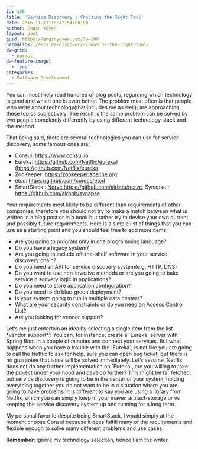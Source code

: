 ```yaml
---
id: 188
title: 'Service Discovery : Choosing the Right Tool'
date: 2016-11-17T15:47:54+00:00
author: Engin Yöyen
layout: post
guid: https://enginyoyen.com/?p=188
permalink: /service-discovery-choosing-the-right-tool/
dw-grid:
  - normal
dw-feature-image:
  - 'yes'
categories:
  - Software Development
---
```

You can most likely read hundred of blog posts, regarding which technology is good and which one is even better. The problem most often is that people who write about technology(that includes me as well), are approaching these topics subjectively. The result is the same problem can be solved by two people completely differently by using different technology stack and the method.

<!--more-->

That being said, there are several technologies you can use for service discovery, some famous ones are:

  * Consul: <a title="https://www.consul.io" href="https://www.consul.io" target="_blank">https://www.consul.io</a>
  * Eureka: <a title="https://github.com/Netflix/eureka" href="https://github.com/Netflix/eureka" target="_blank">https://github.com/Netflix/eureka](https://github.com/Netflix/eureka</a>
  * ZooKeeper: <a title="https://zookeeper.apache.org" href="https://zookeeper.apache.org" target="_blank">https://zookeeper.apache.org</a>
  * etcd: <a title="https://github.com/coreos/etcd" href="https://github.com/coreos/etcd" target="_blank">https://github.com/coreos/etcd</a>
  * SmartStack : <a title="https://github.com/airbnb/nerve" href="https://github.com/airbnb/nerve" target="_blank">Nerve https://github.com/airbnb/nerve</a>, Synapse : <a title="https://github.com/airbnb/synapse" href="https://github.com/airbnb/synapse" target="_blank">https://github.com/airbnb/synapse</a>

Your requirements most likely to be different than requirements of other companies, therefore you should not try to make a match between what is written in a blog post or in a book but rather try to devise your own current and possibly future requirements. Here is a simple list of things that you can use as a starting point and you should feel free to add more items:

  * Are you going to program only in one programming language?
  * Do you have a legacy system?
  * Are you going to include off-the-shelf software in your service discovery chain?
  * Do you need an API for service discovery system(e.g. HTTP, DNS)
  * Do you want to use non-invasive methods or are you going to bake service discovery logic in applications?
  * Do you need to store application configuration?
  * Do you need to do blue-green deployment?
  * Is your system going to run in multiple data centers?
  * What are your security constraints or do you need an Access Control List?
  * Are you looking for vendor support?

Let&#8217;s me just entertain an idea by selecting a single item from the list \*vendor support\*? You can, for instance, create a \`Eureka\` server with Spring Boot in a couple of minutes and connect your services. But what happens when you have a trouble with the \`Eureka\`, is not like you are going to call the Netflix to ask for help, sure you can open bug ticket, but there is no guarantee that issue will be solved immediately. Let&#8217;s assume, Netflix does not do any further implementation on \`Eureka\`, are you willing to take the project under your hood and develop further? This might be far fetched, but service discovery is going to be in the center of your system, holding everything together you do not want to be in a situation where you are going to have problems. It is different to say you are using a library from Netflix, which you can simply keep in your maven artifact-storage or vs keeping the service discovery system up and running for a long term.

My personal favorite despite being SmartStack, I would simply at the moment choose Consul because it does fulfill many of the requirements and flexible enough to solve many different problems and use cases.

**Remember**: Ignore my technology selection, hence I am the writer.